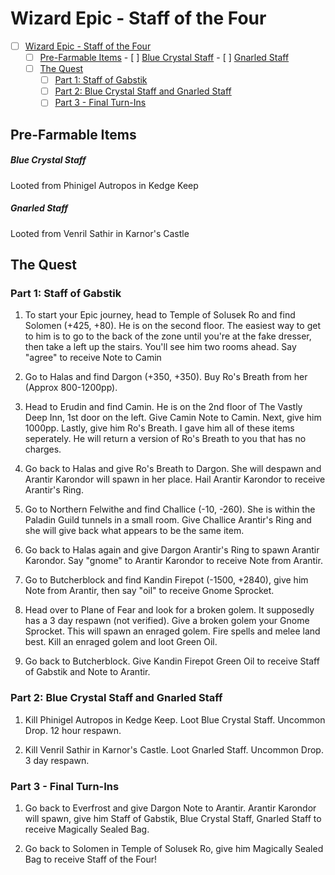 # Wizard Epic - Staff of the Four

- [ ] [Wizard Epic - Staff of the Four](#wizard-epic-staff-of-the-four)
    - [ ] [Pre-Farmable Items](#pre-farmable-items)
                - [ ] [Blue Crystal Staff](#blue-crystal-staff)
                - [ ] [Gnarled Staff](#gnarled-staff)
    - [ ] [The Quest](#the-quest)
        - [ ] [Part 1: Staff of Gabstik](#part-1-staff-of-gabstik)
        - [ ] [Part 2: Blue Crystal Staff and Gnarled Staff](#part-2-blue-crystal-staff-and-gnarled-staff)
        - [ ] [Part 3 - Final Turn-Ins](#part-3-final-turn-ins)

## Pre-Farmable Items
##### Blue Crystal Staff
Looted from Phinigel Autropos in Kedge Keep
##### Gnarled Staff
Looted from Venril Sathir in Karnor's Castle

## The Quest

### Part 1: Staff of Gabstik

1. To start your Epic journey, head to Temple of Solusek Ro and find Solomen (+425, +80). He is on the second floor. The easiest way to get to him is to go to the back of the zone until you're at the fake dresser, then take a left up the stairs. You'll see him two rooms ahead. Say "agree" to receive Note to Camin

2. Go to Halas and find Dargon (+350, +350). Buy Ro's Breath from her (Approx 800-1200pp).


3. Head to Erudin and find Camin. He is on the 2nd floor of The Vastly Deep Inn, 1st door on the left. Give Camin Note to Camin. Next, give him 1000pp. Lastly, give him Ro's Breath. I gave him all of these items seperately. He will return a version of Ro's Breath to you that has no charges.

4. Go back to Halas and give Ro's Breath to Dargon. She will despawn and Arantir Karondor will spawn in her place. Hail Arantir Karondor to receive Arantir's Ring.

5. Go to Northern Felwithe and find Challice (-10, -260). She is within the Paladin Guild tunnels in a small room. Give Challice Arantir's Ring and she will give back what appears to be the same item.

6. Go back to Halas again and give Dargon Arantir's Ring to spawn Arantir Karondor. Say "gnome" to Arantir Karondor to receive Note from Arantir.

7. Go to Butcherblock and find Kandin Firepot (-1500, +2840), give him Note from Arantir, then say "oil" to receive Gnome Sprocket.

8. Head over to Plane of Fear and look for a broken golem. It supposedly has a 3 day respawn (not verified). Give a broken golem your Gnome Sprocket. This will spawn an enraged golem. Fire spells and melee land best. Kill an enraged golem and loot Green Oil.

9. Go back to Butcherblock. Give Kandin Firepot Green Oil to receive Staff of Gabstik and Note to Arantir.

### Part 2: Blue Crystal Staff and Gnarled Staff

1. Kill Phinigel Autropos in Kedge Keep. Loot Blue Crystal Staff. Uncommon Drop. 12 hour respawn.

2. Kill Venril Sathir in Karnor's Castle. Loot Gnarled Staff. Uncommon Drop. 3 day respawn.

### Part 3 - Final Turn-Ins

1. Go back to Everfrost and give Dargon  Note to Arantir. Arantir Karondor will spawn, give him Staff of Gabstik, Blue Crystal Staff, Gnarled Staff to receive Magically Sealed Bag.

2. Go back to Solomen in Temple of Solusek Ro, give him Magically Sealed Bag to receive Staff of the Four!